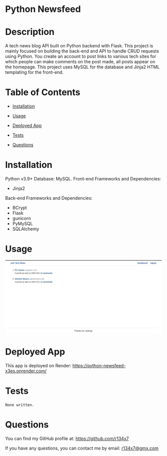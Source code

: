 # Python Newsfeed

  # Description
  
  A tech news blog API built on Python backend with Flask. This project is mainly
focused on building the back-end and API to handle CRUD requests using Python. You
create an account to post links to various tech sites for which people can make comments
on the post made, all posts appear on the homepage. This project uses MySQL for the
database and Jinja2 HTML templating for the front-end. 

  # Table of Contents
  
  - [Installation](#installation)
  - [Usage](#usage)
  
  - [Deployed App](#deployed-app)
  - [Tests](#tests)
  - [Questions](#questions)

  # Installation
  
  Python v3.9+ 
  Database: MySQL.
  Front-end Frameworks and Dependencies:  
  - Jinja2

  Back-end Frameworks and Dependencies:  
  - BCrypt
  - Flask
  - gunicorn
  - PyMySQL
  - SQLAlchemy

  # Usage
  
  ![Main page of Tech News](tech1.jpg)  

  # Deployed App  

  This app is deployed on Render: https://python-newsfeed-x3es.onrender.com/

  # Tests
    
    None written.

  # Questions
  
  You can find my GitHub profile at: https://github.com/r134x7

  If you have any questions, you can contact me by email: r134x7@gmx.com

